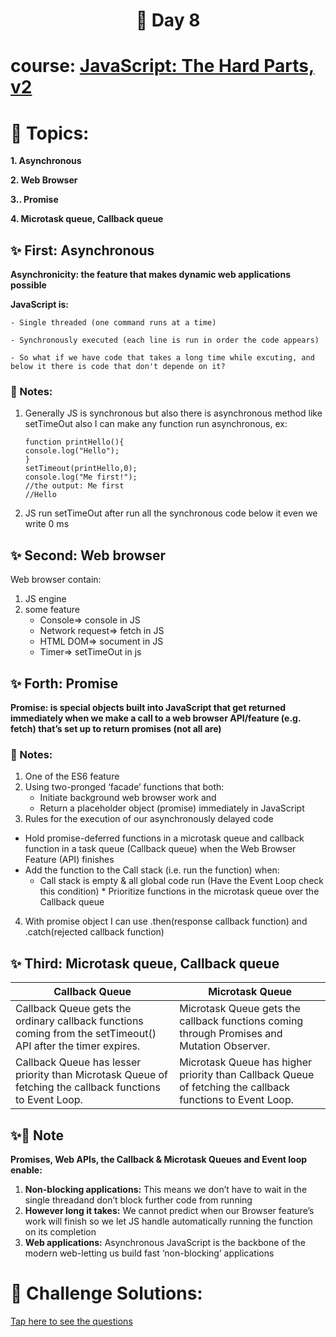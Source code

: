  <h1 align="center">🚀 Day 8 </h1>

 # course: [JavaScript: The Hard Parts, v2](https://frontendmasters.com/courses/javascript-hard-parts-v2/)

  # 🔎 Topics:
**1. Asynchronous**

**2. Web Browser**

**3.. Promise**

**4.  Microtask queue, Callback queue**

## ✨️ First: Asynchronous
**Asynchronicity: the feature that makes dynamic web applications possible**

**JavaScript is:**
  
    - Single threaded (one command runs at a time)
    
    - Synchronously executed (each line is run in order the code appears)

    - So what if we have code that takes a long time while excuting, and below it there is code that don't depende on it?

### 📝 Notes:
1. Generally JS is synchronous but also there is asynchronous method like setTimeOut also I can make any function run asynchronous, ex:
     ```
     function printHello(){
     console.log("Hello");
    }
    setTimeout(printHello,0);
    console.log("Me first!");
    //the output: Me first
    //Hello
     ```
2. JS run setTimeOut after run all the synchronous code below it even we write 0 ms

## ✨️ Second: Web browser
Web browser contain:
  1. JS engine
  2. some feature
     * Console=> console in JS
     * Network request=> fetch in JS
     * HTML DOM=> socument in JS
     * Timer=> setTimeOut in js 

## ✨️ Forth: Promise
**Promise: is special objects built into JavaScript that get returned immediately when we make a call to a web browser API/feature (e.g. fetch) that’s set up to return promises (not all are)**
### 📝 Notes:
1. One of the ES6 feature
2. Using two-pronged ‘facade’ functions that both:
    - Initiate background web browser work and
    - Return a placeholder object (promise) immediately in JavaScript
3.  Rules for the execution of our asynchronously delayed code
   * Hold promise-deferred functions in a microtask queue and callback function in a task queue (Callback queue) when the Web Browser Feature (API) finishes
   * Add the function to the Call stack (i.e. run the function) when:
        - Call stack is empty & all global code run (Have the Event Loop check this condition)
    * Prioritize functions in the microtask queue over the Callback queue
4. With promise object I can use .then(response callback function) and .catch(rejected callback function)

## ✨️ Third: Microtask queue, Callback queue
| Callback Queue | Microtask Queue |
| ----------- | ----------- |
| Callback Queue gets the ordinary callback functions coming from the setTimeout() API after the timer expires. | Microtask Queue gets the callback functions coming through Promises and Mutation Observer. |
| Callback Queue has lesser priority than Microtask Queue of fetching the callback functions to Event Loop. | Microtask Queue has higher priority than Callback Queue of fetching the callback functions to Event Loop. |



## ✨️📝 Note
**Promises, Web APIs, the Callback & Microtask Queues and Event loop enable:**
1. **Non-blocking applications:** This means we don’t have to wait in the single threadand don’t block further code from running
2. **However long it takes:** We cannot predict when our Browser feature’s work will finish so we let JS handle automatically running the function on its completion
3. **Web applications:** Asynchronous JavaScript is the backbone of the modern web-letting us build fast ‘non-blocking’ applications

# 💪 Challenge Solutions:
[Tap here to see the questions](https://github.com/orjwan-alrajaby/gsg-expressjs-backend-training-2023/blob/main/learning-sprint-1/week2-day3-tasks/tasks.md)


